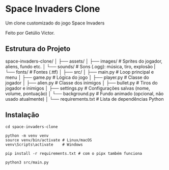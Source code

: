 # Space Invaders Clone

Um clone customizado do jogo Space Invaders

Feito por Getúlio Victor.

## Estrutura do Projeto

space-invaders-clone/
│
├── assets/
│   ├── images/          # Sprites do jogador, aliens, fundo etc.
│   └── sounds/          # Sons (.ogg): música, tiro, explosão
|   └── fonts/           # Fontes (.ttf)
│
├── src/
│   ├── main.py          # Loop principal e menu
│   ├── game.py          # Lógica do jogo
│   ├── player.py        # Classe do jogador
│   ├── alien.py         # Classe dos inimigos
│   ├── bullet.py        # Tiros do jogador e inimigos
│   ├── settings.py      # Configurações salvas (nome, volume, pontuação)
│   └── background.py    # Fundo animado (opcional, não usado atualmente)
│
└── requirements.txt     # Lista de dependências Python

## Instalação

```
cd space-invaders-clone

python -m venv venv
source venv/bin/activate # Linux/macOS
venv\Scripts\activate    # Windows

pip install -r requirements.txt # com o pipx também funciona

python3 src/main.py
```
